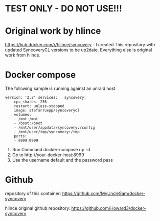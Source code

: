 # TEST ONLY - DO NOT USE!!!

# Original work by hlince 
https://hub.docker.com/r/hlince/syncovery - I created This repository with updated SyncoveryCL versions to be up2date. Everything else is original work from hlince.

# Docker compose

The following sample is running against an unraid host

    version: '2.2' services:   syncovery:
        cpu_shares: 256
        restart: unless-stopped
        image: stefanruepp/syncoverycl
        volumes:
        - /mnt:/mnt
        - /boot:/boot
        - /mnt/user/appdata/syncovery:/config
        - /mnt/user/tmp/syncovery:/tmp
        ports:
        - 8999:8999

1. Run Command docker-compose up -d
2. Go to http://your-docker-host:8999
3. Use the username default and the password pass

# Github
repository of this container: https://github.com/MyUncleSam/docker-syncovery

hlince original github repository: https://github.com/Howard3/docker-syncovery
